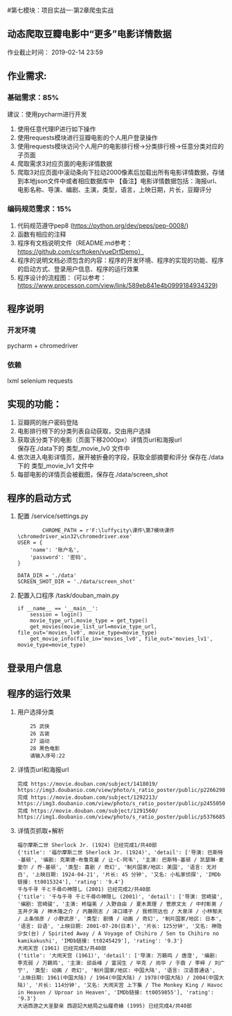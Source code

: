 #第七模块：项目实战一·第2章爬虫实战

## 动态爬取豆瓣电影中“更多”电影详情数据

作业截止时间：
2019-02-14 23:59

## 作业需求:

### 基础需求：85%
建议：使用pycharm进行开发
1. 使用任意代理IP进行如下操作
2. 使用requests模块进行豆瓣电影的个人用户登录操作
3. 使用requests模块访问个人用户的电影排行榜->分类排行榜->任意分类对应的子页面
4. 爬取需求3对应页面的电影详情数据
5. 爬取3对应页面中滚动条向下拉动2000像素后加载出所有电影详情数据，存储到本地json文件中或者相应数据库中
【备注】电影详情数据包括：海报url、电影名称、导演、编剧、主演，类型，语言，上映日期，片长，豆瓣评分

### 编码规范需求：15%
1. 代码规范遵守pep8 (https://python.org/dev/peps/pep-0008/)
2. 函数有相应的注释
3. 程序有文档说明文件（README.md参考：https://github.com/csrftoken/vueDrfDemo）
4. 程序的说明文档必须包含的内容：程序的开发环境、程序的实现的功能、程序的启动方式、登录用户信息、程序的运行效果
5. 程序设计的流程图：
(可以参考：https://www.processon.com/view/link/589eb841e4b0999184934329)

## 程序说明
### 开发环境
pycharm + chromedriver
### 依赖
lxml
selenium
requests

## 实现的功能：
1. 豆瓣网的账户密码登陆
2. 电影排行榜下的分类列表自动获取，交由用户选择
3. 获取该分类下的电影（页面下移2000px）详情页url和海报url  
    保存在./data下的 类型_movie_lv0 文件中
4. 依次进入电影详情页，展开被折叠的字段，获取全部摘要和评分
    保存在./data下的 类型_movie_lv1 文件中
5. 每部电影的详情页会被截图，保存在./data/screen_shot

## 程序的启动方式
1. 配置 /service/settings.py
    ```
            CHROME_PATH = r'F:\luffycity\课件\第7模块课件\chromedriver_win32\chromedriver.exe'
    USER = {
        'name': '账户名',
        'password': '密码',
    }
    
    DATA_DIR = './data'
    SCREEN_SHOT_DIR = './data/screen_shot'
    ```
2. 配置入口程序 /task/douban_main.py
    ```
    if __name__ == '__main__':
        session = login()
        movie_type_url,movie_type = get_type()
        get_movies(movie_list_url=movie_type_url, file_out='movies_lv0', movie_type=movie_type)
        get_movie_info(file_in='movies_lv0', file_out='movies_lv1', movie_type=movie_type)
    ```
## 登录用户信息

## 程序的运行效果
1. 用户选择分类
   
    ```
        25 武侠
        26 古装
        27 运动
        28 黑色电影
        请输入序号:22
    ```
2. 详情页url和海报url
   
    ```
    完成 https://movie.douban.com/subject/1418019/ https://img3.doubanio.com/view/photo/s_ratio_poster/public/p2266298961.jpg
    完成 https://movie.douban.com/subject/1292213/ https://img3.doubanio.com/view/photo/s_ratio_poster/public/p2455050536.jpg
    完成 https://movie.douban.com/subject/1291560/ https://img1.doubanio.com/view/photo/s_ratio_poster/public/p537668599.jpg
    ```
3. 详情页抓取+解析
    ```
    福尔摩斯二世 Sherlock Jr. (1924) 已经完成1/共40部
    {'title': '福尔摩斯二世 Sherlock Jr. (1924)', 'detail': ['导演: 巴斯特·基顿', '编剧: 克莱德·布鲁克曼 / 让·C·阿韦', '主演: 巴斯特·基顿 / 凯瑟琳·麦奎尔 / 乔·基顿', '类型: 喜剧 / 奇幻', '制片国家/地区: 美国', '语言: 无对白', '上映日期: 1924-04-21', '片长: 45 分钟', '又名: 小私家侦探', 'IMDb链接: tt0015324'], 'rating': '9.4'}
    千与千寻 千と千尋の神隠し (2001) 已经完成2/共40部
    {'title': '千与千寻 千と千尋の神隠し (2001)', 'detail': ['导演: 宫崎骏', '编剧: 宫崎骏', '主演: 柊瑠美 / 入野自由 / 夏木真理 / 菅原文太 / 中村彰男 / 玉井夕海 / 神木隆之介 / 内藤刚志 / 泽口靖子 / 我修院达也 / 大泉洋 / 小林郁夫 / 上条恒彦 / 小野武彦', '类型: 剧情 / 动画 / 奇幻', '制片国家/地区: 日本', '语言: 日语', '上映日期: 2001-07-20(日本)', '片长: 125分钟', '又名: 神隐少女(台) / Spirited Away / A Voyage of Chihiro / Sen to Chihiro no kamikakushi', 'IMDb链接: tt0245429'], 'rating': '9.3'}
    大闹天宫 (1961) 已经完成3/共40部
    {'title': '大闹天宫 (1961)', 'detail': ['导演: 万籁鸣 / 唐澄', '编剧: 李克弱 / 万籁鸣', '主演: 邱岳峰 / 富润生 / 毕克 / 尚华 / 于鼎 / 李梓 / 刘广宁', '类型: 动画 / 奇幻', '制片国家/地区: 中国大陆', '语言: 汉语普通话', '上映日期: 1961(中国大陆) / 1964(中国大陆) / 1978(中国大陆) / 2004(中国大陆)', '片长: 114分钟', '又名: 大闹天宫 上下集 / The Monkey King / Havoc in Heaven / Uproar in Heaven', 'IMDb链接: tt0059855'], 'rating': '9.3'}
    大话西游之大圣娶亲 西遊記大結局之仙履奇緣 (1995) 已经完成4/共40部
    ```